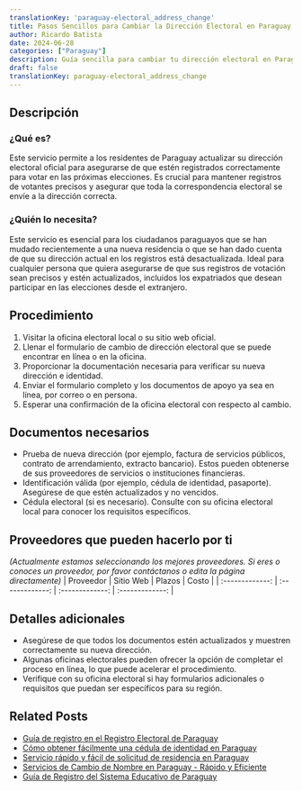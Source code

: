 ```yaml
---
translationKey: 'paraguay-electoral_address_change'
title: Pasos Sencillos para Cambiar la Dirección Electoral en Paraguay
author: Ricardo Batista
date: 2024-06-28
categories: ["Paraguay"]
description: Guía sencilla para cambiar tu dirección electoral en Paraguay. Asegúrate de estar registrado en tu ubicación correcta para las próximas elecciones.
draft: false
translationKey: paraguay-electoral_address_change
---
```


## Descripción
### ¿Qué es?
Este servicio permite a los residentes de Paraguay actualizar su dirección electoral oficial para asegurarse de que estén registrados correctamente para votar en las próximas elecciones. Es crucial para mantener registros de votantes precisos y asegurar que toda la correspondencia electoral se envíe a la dirección correcta.

### ¿Quién lo necesita?
Este servicio es esencial para los ciudadanos paraguayos que se han mudado recientemente a una nueva residencia o que se han dado cuenta de que su dirección actual en los registros está desactualizada. Ideal para cualquier persona que quiera asegurarse de que sus registros de votación sean precisos y estén actualizados, incluidos los expatriados que desean participar en las elecciones desde el extranjero.

## Procedimiento

1. Visitar la oficina electoral local o su sitio web oficial.
2. Llenar el formulario de cambio de dirección electoral que se puede encontrar en línea o en la oficina.
3. Proporcionar la documentación necesaria para verificar su nueva dirección e identidad.
4. Enviar el formulario completo y los documentos de apoyo ya sea en línea, por correo o en persona.
5. Esperar una confirmación de la oficina electoral con respecto al cambio.

## Documentos necesarios

- Prueba de nueva dirección (por ejemplo, factura de servicios públicos, contrato de arrendamiento, extracto bancario). Estos pueden obtenerse de sus proveedores de servicios o instituciones financieras.
- Identificación válida (por ejemplo, cédula de identidad, pasaporte). Asegúrese de que estén actualizados y no vencidos.
- Cédula electoral (si es necesario). Consulte con su oficina electoral local para conocer los requisitos específicos.

## Proveedores que pueden hacerlo por ti
_(Actualmente estamos seleccionando los mejores proveedores. Si eres o conoces un proveedor, por favor contáctanos o edita la página directamente)_
| Proveedor       |     Sitio Web    |     Plazos       |       Costo     |
| :-------------: | :-------------: |  :-------------: | :-------------: |

## Detalles adicionales
- Asegúrese de que todos los documentos estén actualizados y muestren correctamente su nueva dirección.
- Algunas oficinas electorales pueden ofrecer la opción de completar el proceso en línea, lo que puede acelerar el procedimiento.
- Verifique con su oficina electoral si hay formularios adicionales o requisitos que puedan ser específicos para su región.


## Related Posts

- [Guía de registro en el Registro Electoral de Paraguay](https://tramitit.com/es/guides/paraguay/inscripción_en_el_registro_electoral/)
- [Cómo obtener fácilmente una cédula de identidad en Paraguay](https://tramitit.com/es/guides/paraguay/cédula_de_identidad/)
- [Servicio rápido y fácil de solicitud de residencia en Paraguay](https://tramitit.com/es/guides/paraguay/solicitud_de_residencia/)
- [Servicios de Cambio de Nombre en Paraguay - Rápido y Eficiente](https://tramitit.com/es/guides/paraguay/cambio_de_nombre/)
- [Guía de Registro del Sistema Educativo de Paraguay](https://tramitit.com/es/guides/paraguay/inscripción_al_sistema_educativo/)